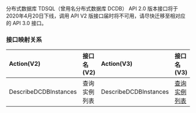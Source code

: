 分布式数据库 TDSQL（曾用名分布式数据库 DCDB） API 2.0 版本接口将于2020年4月20日下线，调用 API V2 版接口届时将不可用，请尽快迁移至相对应的 API 3.0 接口。

### 接口映射关系

| Action(V2)            | 接口名(V2)   | Action(V3)            | 接口名(V3)                                                   |
| :-------------------- | :----------- | :-------------------- | :----------------------------------------------------------- |
| DescribeDCDBInstances | 查询实例列表 | DescribeDCDBInstances | [查询实例列表](https://cloud.tencent.com/document/api/557/16140) |
